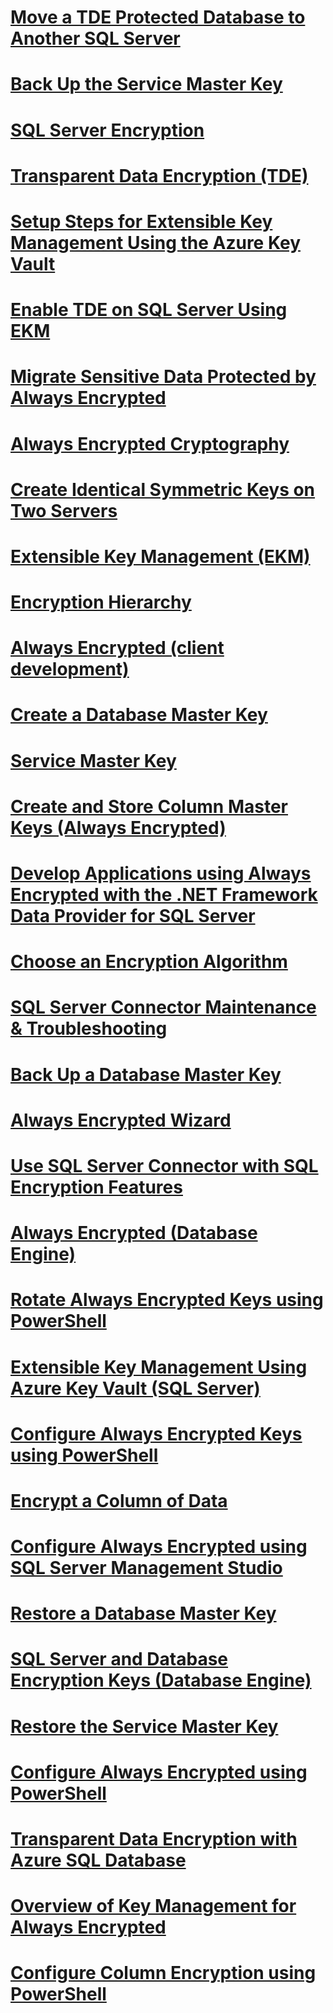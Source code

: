 # [Move a TDE Protected Database to Another SQL Server](move-a-tde-protected-database-to-another-sql-server.md)
# [Back Up the Service Master Key](back-up-the-service-master-key.md)
# [SQL Server Encryption](sql-server-encryption.md)
# [Transparent Data Encryption (TDE)](transparent-data-encryption-tde.md)
# [Setup Steps for Extensible Key Management Using the Azure Key Vault](setup-steps-for-extensible-key-management-using-the-azure-key-vault.md)
# [Enable TDE on SQL Server Using EKM](enable-tde-on-sql-server-using-ekm.md)
# [Migrate Sensitive Data Protected by Always Encrypted](migrate-sensitive-data-protected-by-always-encrypted.md)
# [Always Encrypted Cryptography](always-encrypted-cryptography.md)
# [Create Identical Symmetric Keys on Two Servers](create-identical-symmetric-keys-on-two-servers.md)
# [Extensible Key Management (EKM)](extensible-key-management-ekm.md)
# [Encryption Hierarchy](encryption-hierarchy.md)
# [Always Encrypted (client development)](always-encrypted-client-development.md)
# [Create a Database Master Key](create-a-database-master-key.md)
# [Service Master Key](service-master-key.md)
# [Create and Store Column Master Keys (Always Encrypted)](create-and-store-column-master-keys-always-encrypted.md)
# [Develop Applications using Always Encrypted with the .NET Framework Data Provider for SQL Server](827e509e-3c4f-4820-aa37-cebf0f7bbf80.md)
# [Choose an Encryption Algorithm](choose-an-encryption-algorithm.md)
# [SQL Server Connector Maintenance & Troubleshooting](sql-server-connector-maintenance-troubleshooting.md)
# [Back Up a Database Master Key](back-up-a-database-master-key.md)
# [Always Encrypted Wizard](always-encrypted-wizard.md)
# [Use SQL Server Connector with SQL Encryption Features](use-sql-server-connector-with-sql-encryption-features.md)
# [Always Encrypted (Database Engine)](always-encrypted-database-engine.md)
# [Rotate Always Encrypted Keys using PowerShell](rotate-always-encrypted-keys-using-powershell.md)
# [Extensible Key Management Using Azure Key Vault (SQL Server)](extensible-key-management-using-azure-key-vault-sql-server.md)
# [Configure Always Encrypted Keys using PowerShell](configure-always-encrypted-keys-using-powershell.md)
# [Encrypt a Column of Data](encrypt-a-column-of-data.md)
# [Configure Always Encrypted using SQL Server Management Studio](configure-always-encrypted-using-sql-server-management-studio.md)
# [Restore a Database Master Key](restore-a-database-master-key.md)
# [SQL Server and Database Encryption Keys (Database Engine)](sql-server-and-database-encryption-keys-database-engine.md)
# [Restore the Service Master Key](restore-the-service-master-key.md)
# [Configure Always Encrypted using PowerShell](configure-always-encrypted-using-powershell.md)
# [Transparent Data Encryption with Azure SQL Database](transparent-data-encryption-with-azure-sql-database.md)
# [Overview of Key Management for Always Encrypted](overview-of-key-management-for-always-encrypted.md)
# [Configure Column Encryption using PowerShell](configure-column-encryption-using-powershell.md)
